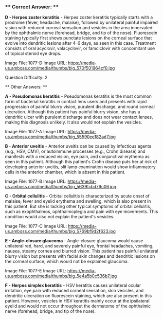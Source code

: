 ### ** Correct Answer: **

**D - Herpes zoster keratitis** - Herpes zoster keratitis typically starts with a prodrome (fever, headache, malaise), followed by unilateral painful impaired vision with reduced corneal sensation and vesicles in the area innervated by the ophthalmic nerve (forehead, bridge, and tip of the nose). Fluorescein staining typically first shows punctate lesions on the corneal surface that evolve into dendritic lesions after 4–6 days, as seen in this case. Treatment consists of oral acyclovir, valacyclovir, or famciclovir with concomitant use of topical steroid eye drops.

Image File: 1077-D
Image URL: https://media-us.amboss.com/media/thumbs/big_570f501964cf0.jpg

Question Difficulty: 2

** Other Answers: **

**A - Pseudomonas keratitis** - Pseudomonas keratitis is the most common form of bacterial keratitis in contact lens users and presents with rapid progression of painful blurry vision, purulent discharge, and round corneal ulceration. Although this patient has painful blurry vision, she has a dendritic ulcer with purulent discharge and does not wear contact lenses, making this diagnosis unlikely. It also would not explain the vesicles.

Image File: 1077-A
Image URL: https://media-us.amboss.com/media/thumbs/big_55590ee182ad7.jpg

**B - Anterior uveitis** - Anterior uveitis can be caused by infectious agents (e.g., HSV, CMV), or autoimmune processes (e.g., Crohn disease) and manifests with a reduced vision, eye pain, and conjunctival erythema as seen in this patient. Although this patient's Crohn disease puts her at risk of developing anterior uveitis, slit lamp examination would show inflammatory cells in the anterior chamber, which is absent in this patient.

Image File: 1077-B
Image URL: https://media-us.amboss.com/media/thumbs/big_5639fcbd76c06.jpg

**C - Orbital cellulitis** - Orbital cellulitis is characterized by acute onset of malaise, fever and eyelid erythema and swelling, which is also present in this patient. But she is lacking other typical symptoms of orbital cellulitis, such as exophthalmos, ophthalmoplegia and pain with eye movements. This condition would also not explain the patient's vesicles.

Image File: 1077-C
Image URL: https://media-us.amboss.com/media/thumbs/big_5769bf9d2f623.jpg

**E - Angle-closure glaucoma** - Angle-closure glaucoma would cause unilateral red, hard, and severely painful eye, frontal headaches, vomiting, nausea, steamy cornea and blurred vision. This patient has painful unilateral blurry vision but presents with facial skin changes and dendritic lesions on the corneal surface, which would not be explained glaucoma.

Image File: 1077-E
Image URL: https://media-us.amboss.com/media/thumbs/big_5e4a5b0c536b7.jpg

**F - Herpes simplex keratitis** - HSV keratitis causes unilateral ocular irritation, eye pain with reduced corneal sensation, skin vesicles, and dendritic ulceration on fluorescein staining, which are also present in this patient. However, vesicles in HSV keratitis mainly occur at the ipsilateral eyelid and would not occur throughout the dermatome of the ophthalmic nerve (forehead, bridge, and tip of the nose).

